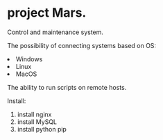 # project Mars.
Сontrol and maintenance system.

The possibility of connecting systems based on OS:
<li> Windows 
<li> Linux 
<li> MacOS

The ability to run scripts on remote hosts.

Install:
1. install nginx
2. install MySQL
3. install python pip
